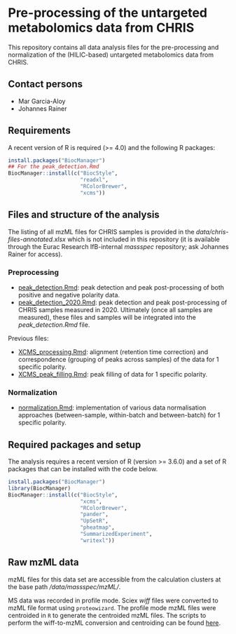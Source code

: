 # Pre-processing of the untargeted metabolomics data from CHRIS

This repository contains all data analysis files for the pre-processing and
normalization of the (HILIC-based) untargeted metabolomics data from CHRIS.

## Contact persons

- Mar Garcia-Aloy
- Johannes Rainer

## Requirements

A recent version of R is required (>= 4.0) and the following R packages:

```r
install.packages("BiocManager")
## For the peak_detection.Rmd
BiocManager::install(c("BiocStyle",
                       "readxl",
                       "RColorBrewer",
                       "xcms"))
```

## Files and structure of the analysis

The listing of all mzML files for CHRIS samples is provided in the
*data/chris-files-annotated.xlsx* which is not included in this repository (it
is available through the Eurac Research IfB-internal *massspec* repository; ask
Johannes Rainer for access).

### Preprocessing

- [peak_detection.Rmd](peak_detection.Rmd): peak detection and peak
  post-processing of both positive and negative polarity data.
- [peak_detection_2020.Rmd](peak_detection_2020.Rmd): peak detection and peak
  post-processing of CHRIS samples measured in 2020. Ultimately (once all
  samples are measured), these files and samples will be integrated into the
  *peak_detection.Rmd* file.


Previous files:
- [XCMS_processing.Rmd](XCMS_processing.Rmd): alignment (retention
  time correction) and correspondence (grouping of peaks across samples)
  of the data for 1 specific polarity.
- [XCMS_peak_filling.Rmd](XCMS_peak_filling.Rmd): peak filling of data for 1 specific polarity.

### Normalization

- [normalization.Rmd](normalization.Rmd): implementation of various data
normalisation approaches (between-sample, within-batch and between-batch) for 1 specific polarity.

## Required packages and setup

The analysis requires a recent version of R (version >= 3.6.0) and a set of R
packages that can be installed with the code below.

```r
install.packages("BiocManager")
library(BiocManager)
BiocManager::install(c("BiocStyle",
                       "xcms",
                       "RColorBrewer",
                       "pander",
                       "UpSetR",
                       "pheatmap",
                       "SummarizedExperiment",
                       "writexl"))

```

## Raw mzML data

mzML files for this data set are accessible from the calculation clusters at the
base path */data/massspec/mzML/*.

MS data was recorded in profile mode. Sciex *wiff* files were converted to mzML
file format using `proteowizard`. The profile mode mzML files were centroided in
`R` to generate the centroided mzML files. The scripts to perform the
wiff-to-mzML conversion and centroiding can be found
[here](https://github.com/EuracBiomedicalResearch/batch_centroid).
